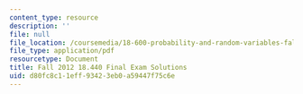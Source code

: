 ```yaml
---
content_type: resource
description: ''
file: null
file_location: /coursemedia/18-600-probability-and-random-variables-fall-2019/d80fc8c11eff93423eb0a59447f75c6e_MIT18_600F19_final_2012_soln.pdf
file_type: application/pdf
resourcetype: Document
title: Fall 2012 18.440 Final Exam Solutions
uid: d80fc8c1-1eff-9342-3eb0-a59447f75c6e
---
```


